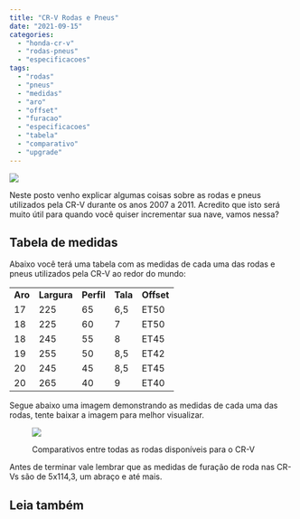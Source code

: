 ```yaml
---
title: "CR-V Rodas e Pneus"
date: "2021-09-15"
categories:
  - "honda-cr-v"
  - "rodas-pneus"
  - "especificacoes"
tags:
  - "rodas"
  - "pneus"
  - "medidas"
  - "aro"
  - "offset"
  - "furacao"
  - "especificacoes"
  - "tabela"
  - "comparativo"
  - "upgrade"
---
```


![](https://garagemdomadeira.com/wp-content/uploads/2021/09/header_rodas.jpg?w=1024)

Neste posto venho explicar algumas coisas sobre as rodas e pneus utilizados pela CR-V durante os anos 2007 a 2011. 
Acredito que isto será muito útil para quando você quiser incrementar sua nave, vamos nessa?

## Tabela de medidas

Abaixo você terá uma tabela com as medidas de cada uma das rodas e pneus utilizados pela CR-V ao redor do mundo:

<table><tbody><tr><td><strong>Aro</strong></td><td><strong>Largura</strong></td><td><strong>Perfil</strong></td><td><strong>Tala</strong></td><td class="has-text-align-right" data-align="right"><strong>Offset</strong></td></tr><tr><td>17</td><td>225</td><td>65</td><td>6,5</td><td class="has-text-align-right" data-align="right">ET50</td></tr><tr><td>18</td><td>225</td><td>60</td><td>7</td><td class="has-text-align-right" data-align="right">ET50</td></tr><tr><td>18</td><td>245</td><td>55</td><td>8</td><td class="has-text-align-right" data-align="right">ET45</td></tr><tr><td>19</td><td>255</td><td>50</td><td>8,5</td><td class="has-text-align-right" data-align="right">ET42</td></tr><tr><td>20</td><td>245</td><td>45</td><td>8,5</td><td class="has-text-align-right" data-align="right">ET45</td></tr><tr><td>20</td><td>265</td><td>40</td><td>9</td><td class="has-text-align-right" data-align="right">ET40</td></tr></tbody></table>

Segue abaixo uma imagem demonstrando as medidas de cada uma das rodas, tente baixar a imagem para melhor visualizar.

<figure>

[![](https://garagemdomadeira.com/wp-content/uploads/2022/01/rodas-crv.png?w=1024)](https://garagemdomadeira.com/wp-content/uploads/2022/01/rodas-crv.png)

<figcaption>

Comparativos entre todas as rodas disponíveis para o CR-V

</figcaption>

</figure>

Antes de terminar vale lembrar que as medidas de furação de roda nas CR-Vs são de 5x114,3, um abraço e até mais.

## Leia também
